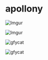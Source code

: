 # apollony

![Imgur](https://i.imgur.com/FksZUPv.png)

![Imgur](https://i.imgur.com/LaLBL7O.png)

![gfycat](https://thumbs.gfycat.com/CheeryCrispDegu-size_restricted.gif)

![gfycat](https://thumbs.gfycat.com/DistortedWeakArcticseal-size_restricted.gif)
